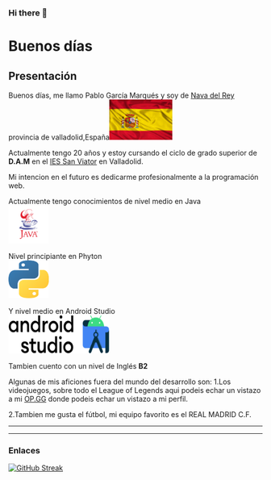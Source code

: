 ### Hi there 👋

<!--
**PabloGarciaMarques/PabloGarciaMarques** is a ✨ _special_ ✨ repository because its `README.md` (this file) appears on your GitHub profile.

Here are some ideas to get you started:

- 🔭 I’m currently working on ...
- 🌱 I’m currently learning ...
- 👯 I’m looking to collaborate on ...
- 🤔 I’m looking for help with ...
- 💬 Ask me about ...
- 📫 How to reach me: ...
- 😄 Pronouns: ...
- ⚡ Fun fact: ...
-->


  # Buenos días
  
  ## Presentación
  
  Buenos días, me llamo Pablo García Marqués y soy de [Nava del Rey](https://es.wikipedia.org/wiki/Nava_del_Rey) provincia de valladolid,España<img src="https://github.com/PabloGarciaMarques/PabloGarciaMarques/blob/main/spanish-flag-14.gif" width="125" height="80"/>
  
Actualmente tengo 20 años y estoy cursando el ciclo de grado superior de **D.A.M** en el [IES San Viator](https://www.sanviatorvalladolid.com/) en Valladolid.

Mi intencion en el futuro es dedicarme profesionalmente a la programación web.

Actualmente tengo conocimientos de nivel medio en Java  
<img src="https://github.com/PabloGarciaMarques/PabloGarciaMarques/blob/main/java-logo.jpg" width="80" height="75"/>

Nivel principiante en Phyton   
<img src="https://github.com/PabloGarciaMarques/PabloGarciaMarques/blob/main/1200px-Python-logo-notext.svg.png" width="80" height="75"/>


Y nivel medio en Android Studio  
<img src="https://github.com/PabloGarciaMarques/PabloGarciaMarques/blob/main/Android_Studio_Trademark.svg.png" width="200" height="75"/>


Tambien cuento con un nivel de Inglés **B2**



Algunas de mis aficiones fuera del mundo del desarrollo son: 
1.Los videojuegos, sobre todo el League of Legends aqui podeis echar un vistazo a mi [OP.GG](https://euw.op.gg/summoners/euw/PJun10r) donde podeis echar un vistazo a mi perfil.

2.Tambien me gusta el fútbol, mi equipo favorito es el REAL MADRID C.F.



***

---

### Enlaces

[![GitHub Streak](http://github-readme-streak-stats.herokuapp.com?user=PabloGarciaMarques&date_format=M%20j%5B%2C%20Y%5D)](https://git.io/streak-stats)


